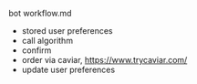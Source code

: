 bot workflow.md

- stored user preferences
- call algorithm
- confirm
- order via caviar, https://www.trycaviar.com/
- update user preferences